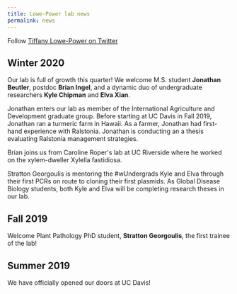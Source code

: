 ```yaml
---
title: Lowe-Power lab news
permalink: news
---
```


Follow [Tiffany Lowe-Power on Twitter](https://twitter.com/TLowePower)

## Winter 2020

Our lab is full of growth this quarter!  We welcome M.S. student **Jonathan Beutler**, postdoc **Brian Ingel**, and a dynamic duo of undergraduate researchers **Kyle Chipman** and **Elva Xian**. 

Jonathan enters our lab as member of the International Agriculture and Development graduate group.  Before starting at UC Davis in Fall 2019, Jonathan ran a turmeric farm in Hawaii. As a farmer, Jonathan had first-hand experience with Ralstonia.  Jonathan is conducting an a thesis evaluating Ralstonia management strategies.   

Brian joins us from Caroline Roper's lab at UC Riverside where he worked on the xylem-dweller Xylella fastidiosa.  

Stratton Georgoulis is mentoring the #wUndergrads Kyle and Elva through their first PCRs on route to cloning their first plasmids. As Global Disease Biology students, both Kyle and Elva will be completing research theses in our lab. 

## Fall 2019

Welcome Plant Pathology PhD student, **Stratton Georgoulis**, the first trainee of the lab! 

## Summer 2019

We have officially opened our doors at UC Davis!